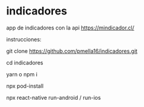# indicadores

app de indicadores con la api https://mindicador.cl/

instrucciones:

git clone https://github.com/pmella16/indicadores.git

cd indicadores

yarn o npm i

npx pod-install

npx react-native run-android / run-ios
